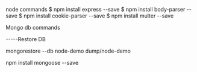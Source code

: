 node commands
$ npm install express --save
$ npm install body-parser --save
$ npm install cookie-parser --save
$ npm install multer --save


Mongo db commands
 
 -----Restore DB

 mongorestore --db node-demo dump/node-demo

npm install mongoose --save
